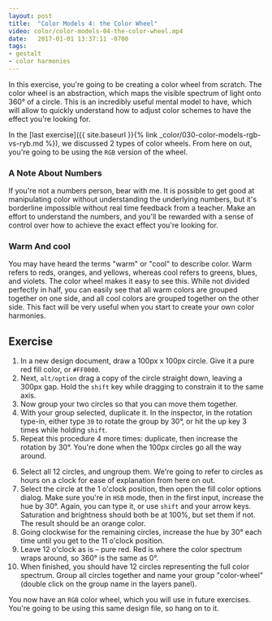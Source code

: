 ```yaml
---
layout: post
title:  "Color Models 4: the Color Wheel"
video: color/color-models-04-the-color-wheel.mp4
date:   2017-01-01 13:37:11 -0700
tags:
- gestalt
- color harmonies
---
```

In this exercise, you're going to be creating a color wheel from scratch. The color wheel is an abstraction, which maps the visible spectrum of light onto 360° of a circle. This is an incredibly useful mental model to have, which will allow to quickly understand how to adjust color schemes to have the effect you're looking for.

In the [last exercise]({{ site.baseurl }}{% link _color/030-color-models-rgb-vs-ryb.md %}), we discussed 2 types of color wheels. From here on out, you're going to be using the `RGB` version of the wheel.

### A Note About Numbers

If you're not a numbers person, bear with me. It is possible to get good at manipulating color without understanding the underlying numbers, but it's borderline impossible without real time feedback from a teacher. Make an effort to understand the numbers, and you'll be rewarded with a sense of control over how to achieve the exact effect you're looking for.

### Warm And cool

You may have heard the terms "warm" or "cool" to describe color. Warm refers to reds, oranges, and yellows, whereas cool refers to greens, blues, and violets. The color wheel makes it easy to see this. While not divided perfectly in half, you can easily see that all warm colors are grouped together on one side, and all cool colors are grouped together on the other side. This fact will be very useful when you start to create your own color harmonies.

<!--more-->
## Exercise

1. In a new design document, draw a 100px x 100px circle. Give it a pure red fill color, or `#FF0000`.
2. Next, `alt/option` drag a copy of the circle straight down, leaving a 300px gap. Hold the `shift` key while dragging to constrain it to the same axis.
3. Now <span data-keyCombo="group">group</span> your two circles so that you can move them together.
4. With your group selected, <span data-keyCombo="duplicate">duplicate</span> it. In the inspector, in the rotation type-in, either type `30` to rotate the group by 30°, or hit the up key 3 times while holding `shift`.
5. Repeat this procedure 4 more times: duplicate, then increase the rotation by 30°. You're done when the 100px circles go all the way around.
<!--SKETCH: has the rotate copies tool-->
6. Select all 12 circles, and ungroup them. We're going to refer to circles as hours on a clock for ease of explanation from here on out.
7. Select the circle at the 1 o'clock position, then open the fill color options dialog. Make sure you're in `HSB` mode, then in the first input, increase the hue by 30°. Again, you can type it, or use `shift` and your arrow keys. Saturation and brightness should both be at 100%, but set them if not. The result should be an orange color.
8. Going clockwise for the remaining circles, increase the hue by 30° each time until you get to the 11 o'clock position.
9. Leave 12 o'clock as is – pure red. Red is where the color spectrum wraps around, so 360° is the same as 0°.
10. When finished, you should have 12 circles representing the full color spectrum. Group all circles together and name your group "color-wheel" (double click on the group name in the layers panel).

You now have an `RGB` color wheel, which you will use in future exercises. You're going to be using this same design file, so hang on to it.
